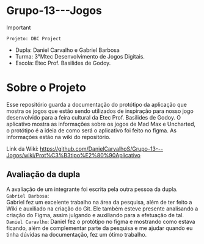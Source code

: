 # Grupo-13---Jogos

>[!Important]
 > `Projeto: DBC Project`
>- Dupla: Daniel Carvalho e Gabriel Barbosa
>- Turma: 3°Mtec Desenvolvimento de Jogos Digitais.
>- Escola: Etec Prof. Basilides de Godoy.

# Sobre o Projeto
Esse repositório guarda a documentação do protótipo da aplicação que mostra os jogos que estão sendo utilizados de inspiração para nosso jogo desenvolvido para a feira cultural da Etec Prof. Basilides de Godoy. O aplicativo mostra as informações sobre os jogos de Mad Max e Uncharted, o protótipo é a ideia de como será o aplicativo foi feito no figma. As informações estão na wiki do repositório.<br>

Link da Wiki: https://github.com/DanielCarvalhoS/Grupo-13---Jogos/wiki/Prot%C3%B3tipo%E2%80%90Aplicativo


## Avaliação da dupla

A avaliação de um integrante foi escrita pela outra pessoa da dupla.<br>
`Gabriel Barbosa`: <br> Gabriel fez um excelente trabalho na área da pesquisa, além de ter feito a Wiki e auxiliado na criação do Git. Ele também esteve presente analisando a criação do Figma, assim julgando e auxiliando para a efetuação de tal. 
`Daniel Caravlho`: Daniel fez o protótipo no figma e mostrando como estava ficando, além de complementar parte da pesquisa e me ajudar quando eu tinha dúvidas na documentação, fez um ótimo trabalho.
